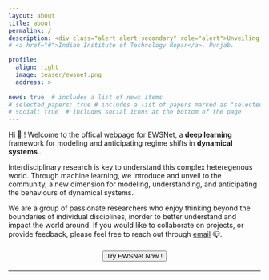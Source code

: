 ```yaml
---
layout: about
title: about
permalink: /
description: <div class="alert alert-secondary" role="alert">Unveiling New Dimensions To Study and Understand Dynamical Systems</div> <hr>
# <a href="#">Indian Institute of Technology Ropar</a>. Punjab. 

profile:
  align: right
  image: teaser/ewsnet.png
  address: >
   
news: true  # includes a list of news items
# selected_papers: true # includes a list of papers marked as "selected={true}"
# social: true  # includes social icons at the bottom of the page
---
```



Hi :wave: ! Welcome to the offical webpage for EWSNet, a <b>deep learning </b> framework for modeling and anticipating regime shifts in <b> dynamical systems </b>. 

Interdisciplinary research is key to understand this complex heteregenous world. Through machine learning, we introduce and unveil to the community, a new dimension for modeling, understanding, and anticipating the behaviours of dynamical systems. 

<!-- Machine learning [IIT Ropar](https://www.iitrpr.ac.in/), with strong research interests in machine learning, deep learning, and computer vision. I am a part of the [LSAIML](https://cse.iitrpr.ac.in/ckn/index.html) team headed by [Dr. Narayanan C. K](https://cse.iitrpr.ac.in/ckn/people/ckn.html). -->

We are a group of passionate researchers who enjoy thinking beyond the boundaries of individual disciplines, inorder to better understand and impact the world around. If you would like to collaborate on projects, or provide feedback, please feel free to reach out through [email](mailto:ewsnet.iitrpr@gmail.com) :mailbox_closed:.

<div class="post">
  <div class="row" style="padding:1%">
    <div class="col-3"></div> 
    <div class="col-6" style="text-align:center">
      <div class="list-group list-group-horizontal">
        <a href="/model"> <button class="btn btn-outline-secondary  z-depth-1" style="text-align:center"> Try EWSNet Now !</button></a>
      </div>    
    </div>
</div>
<hr>